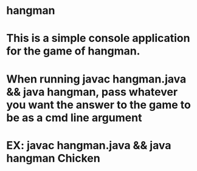 # hangman
# This is a simple console application for the game of hangman.
# When running javac hangman.java && java hangman, pass whatever you want the answer to the game to be as a cmd line argument
# EX: javac hangman.java && java hangman Chicken
